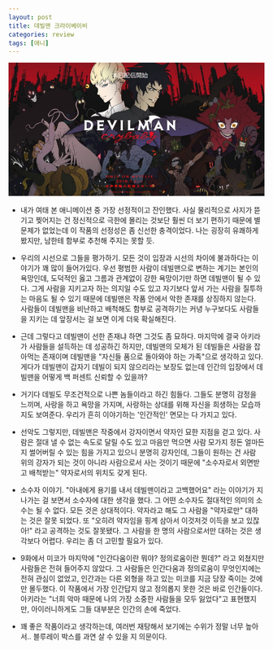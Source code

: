```yaml
---
layout: post
title: 데빌맨 크라이베이비
categories: review
tags: [애니]
---
```


<img src="/thumbnails/180307/데빌맨크라이베이비.jpg" width=700 />

- 내가 여태 본 애니메이션 중 가장 선정적이고 잔인했다. 사실 물리적으로 사지가 뜯기고 찢어지는 건 정신적으로 극한에 몰리는 것보단 훨씬 더 보기 편하기 때문에 별 문제가 없었는데 이 작품의 선정성은 좀 신선한 충격이었다. 나는 굉장히 유쾌하게 봤지만, 남한테 함부로 추천해 주지는 못할 듯.

- 우리의 시선으로 그들을 평가하기. 모든 것이 입장과 시선의 차이에 불과하다는 이야기가 꽤 많이 들어가있다. 우선 평범한 사람이 데빌맨으로 변하는 계기는 본인의 욕망인데, 도덕적인 옳고 그름과 관계없이 강한 욕망이기만 하면 데빌맨이 될 수 있다. 그게 사람을 지키고자 하는 의지일 수도 있고 자기보다 앞서 가는 사람을 질투하는 마음도 될 수 있기 때문에 데빌맨은 작품 안에서 악한 존재를 상징하지 않는다. 사람들이 데빌맨을 비난하고 배척해도 함부로 공격하기는 커녕 누구보다도 사람들을 지키는 데 앞장서는 걸 보면 이게 더욱 확실해진다.

- 근데 그렇다고 데빌맨이 선한 존재냐 하면 그것도 좀 묘하다.  마지막에 결국 아키라가 사람들을 설득하는 데 성공하긴 하지만, 데빌맨의 모체가 된 데빌들은 사람을 잡아먹는 존재이며 데빌맨을 "자신들 품으로 돌아와야 하는 가족"으로 생각하고 있다. 게다가 데빌맨이 갑자기 데빌이 되지 않으리라는 보장도 없는데 인간의 입장에서 데빌맨을 어떻게 백 퍼센트 신뢰할 수 있을까?

- 거기다 데빌도 무조건적으로 나쁜 놈들이라고 하긴 힘들다. 그들도 분명히 감정을 느끼며, 사랑을 하고 욕망을 가지며, 사랑하는 상대를 위해 자신을 희생하는 모습까지도 보여준다. 우리가 흔히 이야기하는 '인간적인' 면모는 다 가지고 있다.

- 선악도 그렇지만, 데빌맨은 작중에서 강자이면서 약자인 묘한 지점을 걷고 있다. 사람은 절대 낼 수 없는 속도로 달릴 수도 있고 마음만 먹으면 사람 모가지 정돈 얼마든지 썰어버릴 수 있는 힘을 가지고 있으니 분명히 강자인데, 그들이 원하는 건 사람 위의 강자가 되는 것이 아니라 사람으로서 사는 것이기 때문에 "소수자로서 외면받고 배척받는" 약자로서의 위치도 갖게 된다.

- 소수자 이야기. "아내에게 용기를 내서 데빌맨이라고 고백했어요" 라는 이야기가 지나가는 걸 보면서 소수자에 대한 생각을 했다. 그 어떤 소수자도 절대적인 의미의 소수는 될 수 없다. 모든 것은 상대적이다. 약자라고 해도 그 사람을 "약자로만" 대하는 것은 잘못 되었다. 또 "오히려 약자임을 핑계 삼아서 이것저것 이득을 보고 있잖아!" 라고 공격하는 것도 잘못됐다. 그 사람을 한 명의 사람으로서만 대하는 것은 생각보다 어렵다. 우리는 좀 더 고민할 필요가 있다.

- 9화에서 미코가 마지막에 "인간다움이란 뭐야? 정의로움이란 뭔데?" 라고 외쳤지만 사람들은 전혀 들어주지 않았다. 그 사람들은 인간다움과 정의로움이 무엇인지에는 전혀 관심이 없었고, 인간과는 다른 외형을 하고 있는 미코를 지금 당장 죽이는 것에만 몰두했다. 이 작품에서 가장 인간답지 않고 정의롭지 못한 것은 바로 인간들이다. 아키라는 "너희 악마 때문에 나의 가장 소중한 사람들을 모두 잃었다"고 표현했지만, 아이러니하게도 그들 대부분은 인간의 손에 죽었다. 

- 꽤 좋은 작품이라고 생각하는데, 여러번 재탕해서 보기에는 수위가 정말 너무 높아서.. 블루레이 박스를 과연 살 수 있을 지 의문이다.